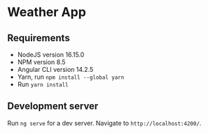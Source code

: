 # Weather App

## Requirements

- NodeJS version 16.15.0 
- NPM version 8.5
- Angular CLI version 14.2.5
- Yarn, run `npm install --global yarn`
- Run `yarn install`

## Development server

Run `ng serve` for a dev server. Navigate to `http://localhost:4200/`. 


